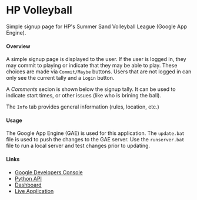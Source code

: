 # HP Volleyball

Simple signup page for HP's Summer Sand Volleyball League (Google App Engine).

#### Overview

A simple signup page is displayed to the user.  If the user is logged in,
they may commit to playing or indicate that they may be able to play.
These choices are made via `Commit/Maybe` buttons. Users that are not 
logged in can only see the current tally and a `Login` button.

A *Comments* secion is shown below the signup tally.  It can be used to
indicate start times, or other issues (like who is brining the ball).

The `Info` tab provides general information (rules, location, etc.)

#### Usage

The Google App Engine (GAE) is used for this application.  The `update.bat`
file is used to push the changes to the GAE server.  Use the `runserver.bat`
file to run a local server and test changes prior to updating.

#### Links

* [Google Developers Console](https://console.developers.google.com/iam-admin/projects)
* [Python API](https://cloud.google.com/appengine/docs/python/)
* [Dashboard](https://console.cloud.google.com/appengine?src=ac&project=hpvball&serviceId=default&duration=PT1H)
* [Live Application](http://hpvball.appspot.com)



